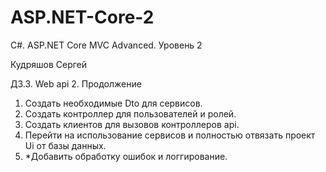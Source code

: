 # ASP.NET-Core-2
C#. ASP.NET Core MVC Advanced. Уровень 2

Кудряшов Сергей

ДЗ.3. Web api 2. Продолжение
1. Создать необходимые Dto для сервисов.
2. Создать контроллер для пользователей и ролей.
3. Создать клиентов для вызовов контроллеров api.
4. Перейти на использование сервисов и полностью отвязать проект Ui от базы данных.
5. *Добавить обработку ошибок и логгирование.